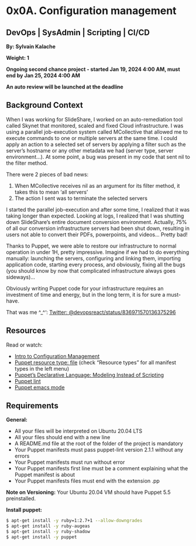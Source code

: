 # 0x0A. Configuration management

## DevOps | SysAdmin | Scripting | CI/CD

**By: Sylvain Kalache**

**Weight: 1**

**Ongoing second chance project - started Jan 19, 2024 4:00 AM, must end by Jan 25, 2024 4:00 AM**

**An auto review will be launched at the deadline**


## Background Context

When I was working for SlideShare, I worked on an auto-remediation tool called Skynet that monitored, scaled and fixed Cloud infrastructure. I was using a parallel job-execution system called MCollective that allowed me to execute commands to one or multiple servers at the same time. I could apply an action to a selected set of servers by applying a filter such as the server’s hostname or any other metadata we had (server type, server environment…). At some point, a bug was present in my code that sent nil to the filter method.

There were 2 pieces of bad news:

1. When MCollective receives nil as an argument for its filter method, it takes this to mean ‘all servers’
2. The action I sent was to terminate the selected servers

I started the parallel job-execution and after some time, I realized that it was taking longer than expected. Looking at logs, I realized that I was shutting down SlideShare’s entire document conversion environment. Actually, 75% of all our conversion infrastructure servers had been shut down, resulting in users not able to convert their PDFs, powerpoints, and videos… Pretty bad!

Thanks to Puppet, we were able to restore our infrastructure to normal operation in under 1H, pretty impressive. Imagine if we had to do everything manually: launching the servers, configuring and linking them, importing application code, starting every process, and obviously, fixing all the bugs (you should know by now that complicated infrastructure always goes sideways)…

Obviously writing Puppet code for your infrastructure requires an investment of time and energy, but in the long term, it is for sure a must-have.

That was me ^_^‘: [Twitter: @devopsreact/status/836971570136375296](https://twitter.com/devopsreact/status/836971570136375296)

## Resources

Read or watch:

- [Intro to Configuration Management](link)
- [Puppet resource type: file](link) (check “Resource types” for all manifest types in the left menu)
- [Puppet’s Declarative Language: Modeling Instead of Scripting](link)
- [Puppet lint](link)
- [Puppet emacs mode](link)

## Requirements

**General:**
- All your files will be interpreted on Ubuntu 20.04 LTS
- All your files should end with a new line
- A README.md file at the root of the folder of the project is mandatory
- Your Puppet manifests must pass puppet-lint version 2.1.1 without any errors
- Your Puppet manifests must run without error
- Your Puppet manifests first line must be a comment explaining what the Puppet manifest is about
- Your Puppet manifests files must end with the extension .pp

**Note on Versioning:**
Your Ubuntu 20.04 VM should have Puppet 5.5 preinstalled.

**Install puppet:**
```bash
$ apt-get install -y ruby=1:2.7+1 --allow-downgrades
$ apt-get install -y ruby-augeas
$ apt-get install -y ruby-shadow
$ apt-get install -y puppet

